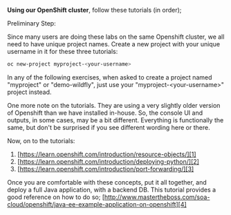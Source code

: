 **Using our OpenShift cluster**, follow these tutorials (in order);

Preliminary Step:

Since many users are doing these labs on the same Openshift cluster, we all need to have unique project names. Create a new project with your unique username in it for these three tutorials:

```bash
oc new-project myproject-<your-username>
```

In any of the following exercises, when asked to create a project named "myproject" or "demo-wildfly", just use your "myproject-\<your-username\>" project instead.

One more note on the tutorials. They are using a very slightly older version of Openshift than we have installed in-house. So, the console UI and outputs, in some cases, may be a bit different. Everything is functionally the same, but don't be surprised if you see different wording here or there.

Now, on to the tutorials:

1. [https://learn.openshift.com/introduction/resource-objects/][1]
2. [https://learn.openshift.com/introduction/deploying-python/][2]
3. [https://learn.openshift.com/introduction/port-forwarding/][3]

Once you are comfortable with these concepts, put it all together, and deploy a full Java application, with a backend DB. This tutorial provides a good reference on how to do so; [http://www.mastertheboss.com/soa-cloud/openshift/java-ee-example-application-on-openshift][4]

[1]: https://learn.openshift.com/introduction/resource-objects/
[2]: https://learn.openshift.com/introduction/deploying-python/
[3]: https://learn.openshift.com/introduction/port-forwarding/
[4]: http://www.mastertheboss.com/soa-cloud/openshift/java-ee-example-application-on-openshift
